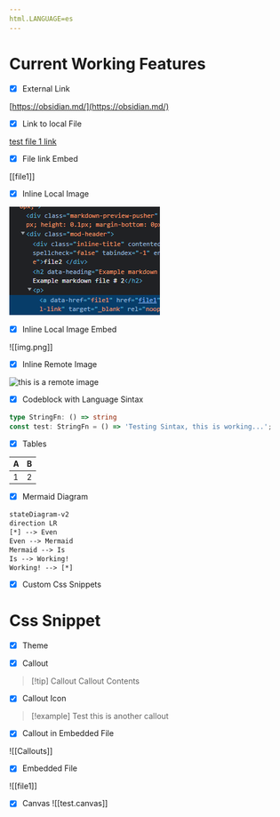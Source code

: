 ```yaml
---
html.LANGUAGE=es
---
```

# Current Working Features
  
- [x] External Link

[https://obsidian.md/](https://obsidian.md/)

- [x] Link to local File

[test file 1 link](/file1)


- [x] File link Embed

[[file1]]

- [x] Inline Local Image

![Local Inline Image](img.png)

- [x] Inline Local Image Embed

![[img.png]]

- [x] Inline Remote Image

![this is a remote image](https://obsidian.md/images/screenshot-1.0-hero-combo.png)
- [x] Codeblock with Language Sintax

```typescript
type StringFn: () => string
const test: StringFn = () => 'Testing Sintax, this is working...';
```

- [x] Tables

|A|B|
|-|-|
|1|2|

- [x] Mermaid Diagram

```mermaid
stateDiagram-v2
direction LR
[*] --> Even
Even --> Mermaid
Mermaid --> Is
Is --> Working!
Working! --> [*]
```

- [x] Custom Css Snippets
# Css Snippet

- [x] Theme

- [x] Callout

> [!tip] Callout
> Callout Contents

- [x] Callout Icon

>[!example] Test
>this is another callout

- [x] Callout in Embedded File

![[Callouts]]

- [x] Embedded File

![[file1]]


- [x]  Canvas
![[test.canvas]]

